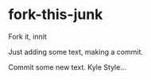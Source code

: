 # fork-this-junk
Fork it, innit

Just adding some text, making a commit.

Commit some new text. Kyle Style...